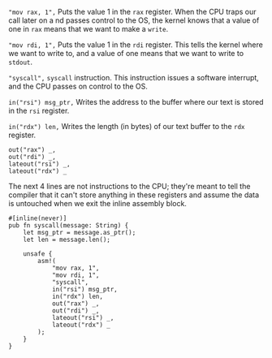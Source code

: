 `"mov rax, 1",`
Puts the value 1 in the `rax` register. When the CPU traps  our call later on a nd passes control to the OS, the kernel knows that a value of one in `rax` means that we want to make a `write`.

`"mov rdi, 1",`
Puts the value 1 in the `rdi` register. This tells the kernel where we want to write to, and a value of one means that we want to write to `stdout`.

`"syscall",`
`syscall` instruction. 
This instruction issues a software interrupt, and the CPU passes on control to the OS.

`in("rsi") msg_ptr,`
Writes the address to the buffer where our text is stored in the `rsi` register.

`in("rdx") len,`
Writes the length (in bytes) of our text buffer to the `rdx` register.

```
out("rax") _,
out("rdi") _,
lateout("rsi") _,
lateout("rdx") _
```
The next 4 lines are not instructions to the CPU; they're meant to tell the compiler that it can't store anything in these registers and assume the data is untouched when we exit the inline assembly block.


```
#[inline(never)]
pub fn syscall(message: String) {
    let msg_ptr = message.as_ptr();
    let len = message.len();

    unsafe {
        asm!(
            "mov rax, 1",
            "mov rdi, 1",
            "syscall",
            in("rsi") msg_ptr,
            in("rdx") len,
            out("rax") _,
            out("rdi") _,
            lateout("rsi") _,
            lateout("rdx") _
        );
    }
}
```
